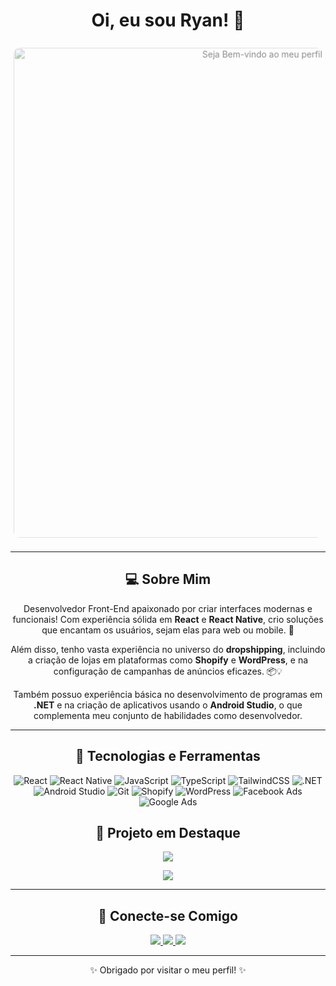 <h1 align="center">Oi, eu sou Ryan! 👋</h1>

<p align="center">
  <a href="#">
    <img 
      src="https://via.placeholder.com/800x300?text=Seja+Bem-vindo+%F0%9F%8E%89" 
      alt="Seja Bem-vindo ao meu perfil!"
      style="animation: fadeIn 2s ease-in-out infinite alternate; border-radius: 10px;"
      width="800px"
    >
  </a>
</p>

---

<h2 align="center">💻 Sobre Mim</h2>

<p align="center">
  Desenvolvedor Front-End apaixonado por criar interfaces modernas e funcionais! Com experiência sólida em <strong>React</strong> e <strong>React Native</strong>, crio soluções que encantam os usuários, sejam elas para web ou mobile. 🚀
</p>

<p align="center">
  Além disso, tenho vasta experiência no universo do <strong>dropshipping</strong>, incluindo a criação de lojas em plataformas como <strong>Shopify</strong> e <strong>WordPress</strong>, e na configuração de campanhas de anúncios eficazes. 📦💡
</p>

<p align="center">
  Também possuo experiência básica no desenvolvimento de programas em <strong>.NET</strong> e na criação de aplicativos usando o <strong>Android Studio</strong>, o que complementa meu conjunto de habilidades como desenvolvedor.
</p>

---

<h2 align="center">🚀 Tecnologias e Ferramentas</h2>

<p align="center">
  <img src="https://img.shields.io/badge/React-61DAFB?style=for-the-badge&logo=react&logoColor=white" alt="React">
  <img src="https://img.shields.io/badge/React_Native-20232A?style=for-the-badge&logo=react&logoColor=61DAFB" alt="React Native">
  <img src="https://img.shields.io/badge/JavaScript-F7DF1E?style=for-the-badge&logo=javascript&logoColor=black" alt="JavaScript">
  <img src="https://img.shields.io/badge/TypeScript-3178C6?style=for-the-badge&logo=typescript&logoColor=white" alt="TypeScript">
  <img src="https://img.shields.io/badge/TailwindCSS-38B2AC?style=for-the-badge&logo=tailwindcss&logoColor=white" alt="TailwindCSS">
  <img src="https://img.shields.io/badge/.NET-512BD4?style=for-the-badge&logo=dotnet&logoColor=white" alt=".NET">
  <img src="https://img.shields.io/badge/Android_Studio-3DDC84?style=for-the-badge&logo=android-studio&logoColor=white" alt="Android Studio">
  <img src="https://img.shields.io/badge/Git-F05032?style=for-the-badge&logo=git&logoColor=white" alt="Git">
  <img src="https://img.shields.io/badge/Shopify-7AB55C?style=for-the-badge&logo=shopify&logoColor=white" alt="Shopify">
  <img src="https://img.shields.io/badge/WordPress-21759B?style=for-the-badge&logo=wordpress&logoColor=white" alt="WordPress">
  <img src="https://img.shields.io/badge/Facebook_Ads-4267B2?style=for-the-badge&logo=facebook&logoColor=white" alt="Facebook Ads">
  <img src="https://img.shields.io/badge/Google_Ads-4285F4?style=for-the-badge&logo=googleads&logoColor=white" alt="Google Ads">
</p>

<h2 align="center">📱 Projeto em Destaque</h2>

<p align="center">
  <a href="https://github.com/Hugov70/TrainingLog" target="_blank">
    <img src="https://img.shields.io/badge/-Training_Log-61DAFB?style=for-the-badge&logo=react&logoColor=black">
  </a>
</p>

<p align="center">
  <a href="https://traininglog.com.br" target="_blank">
    <img src="https://img.shields.io/badge/-traininglog.com.br-FF5733?style=for-the-badge&logo=internet-explorer&logoColor=white">
  </a>
</p>

---

<h2 align="center">🌟 Conecte-se Comigo</h2>

<p align="center">
  <a href="https://www.linkedin.com/in/ryan-nascimento-00682b187/" target="_blank">
    <img src="https://img.shields.io/badge/-LinkedIn-0077B5?style=for-the-badge&logo=linkedin&logoColor=white">
  </a>
  <a href="mailto:ryanrocha784@gmail.com" target="_blank">
    <img src="https://img.shields.io/badge/-Email-D14836?style=for-the-badge&logo=gmail&logoColor=white">
  </a>
  <a href="https://github.com/Tyjayyy" target="_blank">
    <img src="https://img.shields.io/badge/-GitHub-181717?style=for-the-badge&logo=github&logoColor=white">
  </a>
</p>

---

<p align="center">✨ Obrigado por visitar o meu perfil! ✨</p>

<style>
  @keyframes fadeIn {
    0% { opacity: 0.5; transform: scale(0.98); }
    100% { opacity: 1; transform: scale(1); }
  }
</style>
